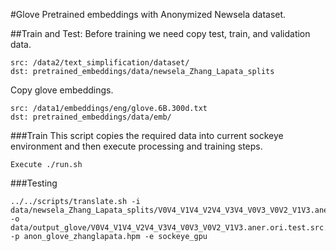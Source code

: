 #Glove Pretrained embeddings with Anonymized Newsela dataset.

##Train and Test:
Before training we need copy test, train, and validation data.
```
src: /data2/text_simplification/dataset/ 
dst: pretrained_embeddings/data/newsela_Zhang_Lapata_splits
```

Copy glove embeddings.
```
src: /data1/embeddings/eng/glove.6B.300d.txt
dst: pretrained_embeddings/data/emb/
```

###Train
This script copies the required data into current sockeye environment and then execute processing and training steps.
```
Execute ./run.sh
```

###Testing
```
../../scripts/translate.sh -i data/newsela_Zhang_Lapata_splits/V0V4_V1V4_V2V4_V3V4_V0V3_V0V2_V1V3.aner.ori.test.src.aner -o data/output_glove/V0V4_V1V4_V2V4_V3V4_V0V3_V0V2_V1V3.aner.ori.test.src.aner.1best -p anon_glove_zhanglapata.hpm -e sockeye_gpu
```

